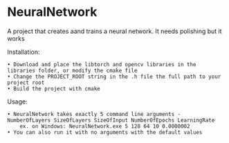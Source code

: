 # NeuralNetwork

A project that creates aand trains a neural network. It needs polishing but it works

Installation:

    • Download and place the libtorch and opencv libraries in the libraries folder, or modify the cmake file
    • Change the PROJECT_ROOT string in the .h file the full path to your project root
    • Build the project with cmake

Usage:

    • NeuralNetwork takes exactly 5 command line arguments - NumberOfLayers SizeOfLayers SizeOfInput NumberOfEpochs LearningRate
        ex. on Windows: NeuralNetwork.exe 5 128 64 10 0.0000002
    • You can also run it with no arguments with the default values